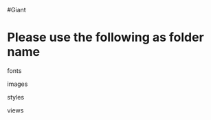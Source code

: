 #Giant

Please use the following as folder name
========================================

fonts

images

styles

views
